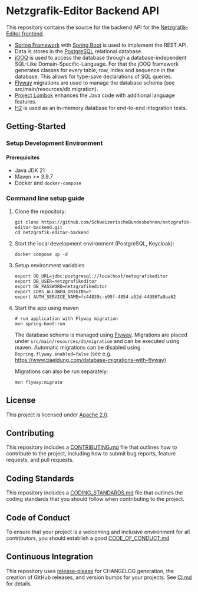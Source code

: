 # Netzgrafik-Editor Backend API

This repository contains the source for the backend API for the [Netzgrafik-Editor frontend](https://github.com/SchweizerischeBundesbahnen/netzgrafik-editor-frontend).

- [Spring Framework](https://spring.io/projects/spring-framework)
  with [Spring Boot](https://spring.io/projects/spring-boot) is used to implement the REST API.
- Data is stores in the [PostgreSQL](https://www.postgresql.org) relational database.
- [jOOQ](https://www.jooq.org/) is used to access the database through a database-independent
  SQL-Like Domain-Specific-Language. For that the jOOQ framework generates classes for every table,
  row, index and sequence in the database. This allows for type-save declarations of SQL queries.
- [Flyway](https://flywaydb.org/) migrations are used to manage the database schema (see
  src/main/resources/db.migration).
- [Project Lombok](https://projectlombok.org/) enhances the Java code with additional language
  features.
- [H2](https://www.h2database.com/html/main.html) is used as an in-memory database for end-to-end
  integration tests.


## Getting-Started

### Setup Development Environment

#### Prerequisites

- Java JDK 21
- Maven >= 3.9.7
- Docker and `docker-compose`


### Command line setup guide

1. Clone the repository:
   ```shell
   git clone https://github.com/SchweizerischeBundesbahnen/netzgrafik-editor-backend.git
   cd netzgrafik-editor-backend
   ```

1. Start the local development environment (PostgreSQL, Keycloak):
   ```shell
   docker compose up -d
   ```

1. Setup environment variables
   ```shell
   export DB_URL=jdbc:postgresql://localhost/netzgrafikeditor
   export DB_USER=netzgrafikeditor
   export DB_PASSWORD=netzgrafikeditor
   export CORS_ALLOWED_ORIGINS=*
   export AUTH_SERVICE_NAME=fc44839c-e95f-4854-a52d-449867a9aa62
   ```

1. Start the app using maven
   ```shell
   # run application with Flyway migration
   mvn spring-boot:run
   ```
   The database schema is managed using [Flyway](https://flywaydb.org/). Migrations are placed
      under `src/main/resources/db/migration` and can be executed using maven. 
   Automatic migrations can be disabled using `-Dspring.flyway.enabled=false` (see e.g. https://www.baeldung.com/database-migrations-with-flyway) 

   Migrations can also be run separately:
   ```shell
   mvn flyway:migrate
   ```

## License

This project is licensed under [Apache 2.0](LICENSE).

## Contributing

This repository includes a [CONTRIBUTING.md](CONTRIBUTING.md) file that outlines how to contribute to the project, including how to submit bug reports, feature requests, and pull requests.

## Coding Standards

This repository includes a [CODING_STANDARDS.md](CODING_STANDARDS.md) file that outlines the coding standards that you should follow when contributing to the project.

## Code of Conduct

To ensure that your project is a welcoming and inclusive environment for all contributors, you should establish a good [CODE_OF_CONDUCT.md](CODE_OF_CONDUCT.md)

## Continuous Integration

This repository uses [release-please](https://github.com/googleapis/release-please) for CHANGELOG generation, the creation of GitHub releases, and version bumps for your projects.
See [CI.md](CONTRIBUTING.md) for details.
